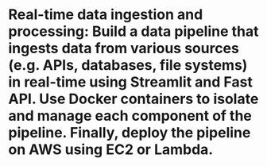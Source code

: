 #  Real-time data ingestion and processing: Build a data pipeline that ingests data from various sources (e.g. APIs, databases, file systems) in real-time using Streamlit and Fast API. Use Docker containers to isolate and manage each component of the pipeline. Finally, deploy the pipeline on AWS using EC2 or Lambda.